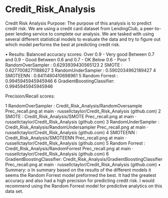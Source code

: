 # Credit_Risk_Analysis

Credit Risk Analysis
Purpose:
The purpose of this analysis is to predict credit risk.  We are using a credit card dataset from LendingClub, a peer-to-peer lending service to complete our analysis.  We are tasked with using several different statistical models to evaluate the data and try to figure out which model performs the best at predicting credit risk. 

•	Results:
Balanced accuracy scores:
Over 0.9 - Very good
Between 0.7 and 0.9 - Good
Between 0.6 and 0.7 - OK
Below 0.6 - Poor
1 RandomOverSampler : 0.6293939430565123
2 SMOTE : 0.6277008271188627
3 RandomUnderSampler : 0.5902034962189427
4 SMOTEENN : 0.6411460410698961
5 Random Forrest : 0.9945945945945946
6 GradientBoostingClassifier: 0.9945945945945946

Precision/Recall scores: 

1 RandomOverSampler : 
Credit_Risk_Analysis/RandomOversample Prec_recall.png at main · russellctaylor/Credit_Risk_Analysis (github.com)
2 SMOTE : 
Credit_Risk_Analysis/SMOTE Prec_recall.png at main · russellctaylor/Credit_Risk_Analysis (github.com)
3 RandomUnderSampler : 
Credit_Risk_Analysis/RandomUndersampler Prec_recall.png at main · russellctaylor/Credit_Risk_Analysis (github.com)
4 SMOTEENN : 
Credit_Risk_Analysis/SMOTEENN Prec_recall.png at main · russellctaylor/Credit_Risk_Analysis (github.com)
5 Random Forrest : 
Credit_Risk_Analysis/RandomForrest Prec_recall.png at main · russellctaylor/Credit_Risk_Analysis (github.com)
6 GradientBoostingClassifier: 
Credit_Risk_Analysis/GradientBoostingClassifier Prec_recall.png at main · russellctaylor/Credit_Risk_Analysis (github.com)
•	Summary:
o	In summary based on the results of the different models it seems the Random Forrest model preformed the best. It had the greatest accuracy and also had a high precision for predicting credit risk. I would recommend using the Random Forrest model for predictive analytics on this data set. 
